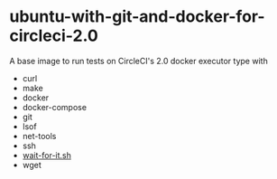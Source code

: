 # ubuntu-with-git-and-docker-for-circleci-2.0

A base image to run tests on CircleCI's 2.0 docker executor type with

- curl
- make
- docker
- docker-compose
- git
- lsof
- net-tools
- ssh
- [wait-for-it.sh](https://github.com/vishnubob/wait-for-it/)
- wget
